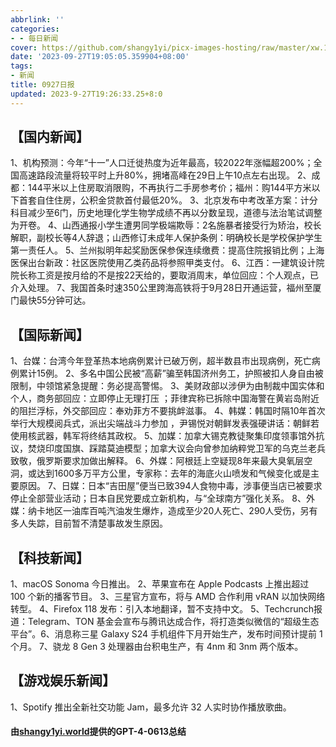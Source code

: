 ```yaml
---
abbrlink: ''
categories:
- - 每日新闻
cover: https://github.com/shangy1yi/picx-images-hosting/raw/master/xw.1a15yyeng45c.webp
date: '2023-09-27T19:05:05.359904+08:00'
tags:
- 新闻
title: 0927日报
updated: 2023-9-27T19:26:33.25+8:0
---
```

## 【国内新闻】

1、机构预测：今年“十一”人口迁徙热度为近年最高，较2022年涨幅超200%；全国高速路段流量将较平时上升80%，拥堵高峰在29日上午10点左右出现。
2、成都：144平米以上住房取消限购，不再执行二手房参考价；福州：购144平方米以下首套自住住房，公积金贷款首付最低20%。
3、北京发布中考改革方案：计分科目减少至6门，历史地理化学生物学成绩不再以分数呈现，道德与法治笔试调整为开卷。
4、山西通报小学生遭男同学极端欺辱：2名施暴者接受行为矫治，校长解职，副校长等4人辞退；山西修订未成年人保护条例：明确校长是学校保护学生第一责任人。
5、兰州拟明年起奖励医保参保连续缴费：提高住院报销比例；上海医保出台新政：社区医院使用乙类药品将参照甲类支付。
6、江西：一建筑设计院院长称工资是按月给的不是按22天给的，要取消周末，单位回应：个人观点，已介入处理。
7、我国首条时速350公里跨海高铁将于9月28日开通运营，福州至厦门最快55分钟可达。

## 【国际新闻】

1、台媒：台湾今年登革热本地病例累计已破万例，超半数县市出现病例，死亡病例累计15例。
2、多名中国公民被“高薪”骗至韩国济州务工，护照被扣人身自由被限制，中领馆紧急提醒：务必提高警惕。
3、美财政部以涉伊为由制裁中国实体和个人，商务部回应：立即停止无理打压 ；菲律宾称已拆除中国海警在黄岩岛附近的阻拦浮标，外交部回应：奉劝菲方不要挑衅滋事。
4、韩媒：韩国时隔10年首次举行大规模阅兵式，派出尖端战斗力参加 ，尹锡悦对朝鲜发表强硬讲话：朝鲜若使用核武器，韩军将终结其政权。
5、加媒：加拿大锡克教徒聚集印度领事馆外抗议，焚烧印度国旗、踩踏莫迪模型；加拿大议会向曾参加纳粹党卫军的乌克兰老兵致敬，俄罗斯要求加做出解释。
6、外媒：阿根廷上空疑现8年来最大臭氧层空洞，或达到1600多万平方公里，专家称：去年的海底火山喷发和气候变化或是主要原因。
7、日媒：日本“吉田屋”便当已致394人食物中毒，涉事便当店已被要求停止全部营业活动；日本自民党要成立新机构，与“全球南方”强化关系。
8、外媒：纳卡地区一油库百吨汽油发生爆炸，造成至少20人死亡、290人受伤，另有多人失踪，目前暂不清楚事故发生原因。

## 【科技新闻】

1、macOS Sonoma 今日推出。
2、苹果宣布在 Apple Podcasts 上推出超过 100 个新的播客节目。
3、三星官方宣布，将与 AMD 合作利用 vRAN 以加快网络转型。
4、Firefox 118 发布：引入本地翻译，暂不支持中文。
5、Techcrunch报道：Telegram、TON 基金会宣布与腾讯达成合作，将打造类似微信的“超级生态平台”。6、消息称三星 Galaxy S24 手机组件下月开始生产，发布时间预计提前 1 个月。
7、骁龙 8 Gen 3 处理器由台积电生产，有 4nm 和 3nm 两个版本。


## 【游戏娱乐新闻】

1、Spotify 推出全新社交功能 Jam，最多允许 32 人实时协作播放歌曲。

#### 由[shangy1yi.world](https://shangy1yi.world)提供的GPT-4-0613总结
